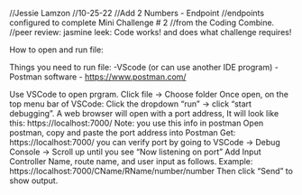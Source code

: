 //Jessie Lamzon
//10-25-22
//Add 2 Numbers - Endpoint
//endpoints configured to complete Mini Challenge # 2 
//from the Coding Combine.
//peer review: jasmine leek: Code works! and does what challenge requires!

How to open and run file:

Things you need to run file:
-VScode (or can use another IDE program)
-Postman software - https://www.postman.com/

Use VSCode to open prgram. Click file -> Choose folder
Once open, on the top menu bar of VSCode: Click the dropdown “run” -> click “start debugging”.
A web browser will open with a port address, It will look like this: https://localhost:7000/
Note: you use this info in postman
Open postman, copy and paste the port address into Postman Get:  https://localhost:7000/
you can verify port by going to VSCode -> Debug Console -> Scroll up until you see “Now listening on port”
Add Input Controller Name, route name, and user input as follows. Example: https://localhost:7000/CName/RName/number/number
Then click “Send” to show output.
